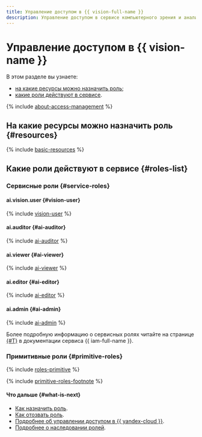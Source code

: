 ```yaml
---
title: Управление доступом в {{ vision-full-name }}
description: Управление доступом в сервисе компьютерного зрения и анализа изображений {{ vision-full-name }}. Разрешения выдаются при назначении роли. Роль можно назначить на каталог или облако — все разрешения от облака наследуются. Чтобы пользоваться сервисом, необходима одна из ролей — editor, admin, resource-manager.clouds.owner.
---
```


# Управление доступом в {{ vision-name }}

В этом разделе вы узнаете:
* [на какие ресурсы можно назначить роль](#resources);
* [какие роли действуют в сервисе](#roles-list).

{% include [about-access-management](../../_includes/iam/about-access-management.md) %}

## На какие ресурсы можно назначить роль {#resources}

{% include [basic-resources](../../_includes/iam/basic-resources-for-access-control.md) %}

## Какие роли действуют в сервисе {#roles-list}

### Сервисные роли {#service-roles}

#### ai.vision.user {#vision-user}

{% include [vision-user](../../_roles/ai/vision/user.md) %}

#### ai.auditor {#ai-auditor}

{% include [ai-auditor](../../_roles/ai/auditor.md) %}

#### ai.viewer {#ai-viewer}

{% include [ai-viewer](../../_roles/ai/viewer.md) %}

#### ai.editor {#ai-editor}

{% include [ai-editor](../../_roles/ai/editor.md) %}

#### ai.admin {#ai-admin}

{% include [ai-admin](../../_roles/ai/admin.md) %}

Более подробную информацию о сервисных ролях читайте на странице [{#T}](../../iam/concepts/access-control/roles.md) в документации сервиса {{ iam-full-name }}.

### Примитивные роли {#primitive-roles}

{% include [roles-primitive](../../_includes/roles-primitive.md) %}

{% include [primitive-roles-footnote](../../_includes/primitive-roles-footnote.md) %}

#### Что дальше {#what-is-next}

* [Как назначить роль](../../iam/operations/roles/grant.md).
* [Как отозвать роль](../../iam/operations/roles/revoke.md).
* [Подробнее об управлении доступом в {{ yandex-cloud }}](../../iam/concepts/access-control/index.md).
* [Подробнее о наследовании ролей](../../resource-manager/concepts/resources-hierarchy.md#access-rights-inheritance).
